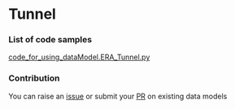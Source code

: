 # Tunnel

### List of code samples 

<!-- 50-List of code -->

<!-- [code entry](link) -->
[code_for_using_dataModel.ERA_Tunnel.py](https://github.com/smart-data-models/dataModel.ERA/blob/master/Tunnel/code/code_for_using_dataModel.ERA_Tunnel.py)


<!-- /50-List of code -->

### Contribution
You can raise an [issue](https://github.com/smart-data-models/dataModel.ERA/issues) or submit your [PR](https://github.com/smart-data-models/dataModel.ERA/pulls) on existing data models
